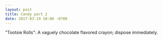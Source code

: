 ```yaml
---
layout: post
title: Candy part 2
date: 2017-03-19 10:00 -0700
---
```


"Tootsie Rolls": A vaguely chocolate flavored crayon; dispose
immediately.
